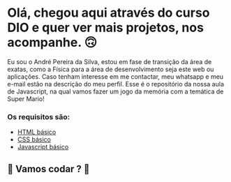 # Olá, chegou aqui através do curso DIO e quer ver mais projetos, nos acompanhe. 🙃
Eu sou o André Pereira da Silva, estou em fase de transição da área de exatas, como a Física para a área de desenvolvimento seja este web ou aplicações. 
Caso tenham interesse em me contactar, meu whatsapp e meu e-mail estão na descrição do meu perfil. 
Esse é o repositório da nossa aula de Javascript, na qual vamos fazer um jogo da memória com a temática de Super Mario! 

### Os requisitos são:

* [HTML básico](https://www.w3schools.com/html/)
* [CSS básico](https://developer.mozilla.org/pt-BR/docs/Web/CSS)
* [Javascript básico](https://developer.mozilla.org/pt-BR/docs/Web/JavaScript)
 


## 🚀 Vamos codar ? 🚀
